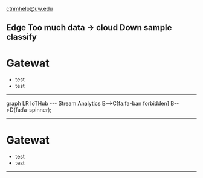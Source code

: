 ctnmhelp@uw.edu

Edge
Too much data -> cloud
    Down sample
    classify
---

# Gatewat

* test
* test

---

  <div class="mermaid">
  graph LR
      IoTHub --- Stream Analytics
      B-->C[fa:fa-ban forbidden]
      B-->D(fa:fa-spinner);
  </div>

---

# Gatewat

* test
* test

---
